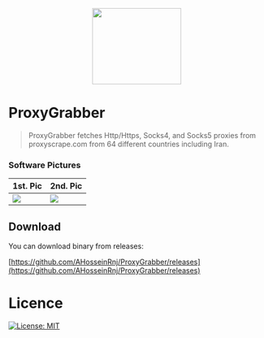 <p align="center">
  <img height="150" width="175" src="https://image.prntscr.com/image/QjRhhk6VT0_YoCuASHLp2Q.png"/>
</p>

# ProxyGrabber
> ProxyGrabber fetches Http/Https, Socks4, and Socks5 proxies from proxyscrape.com from 64 different countries including Iran.

### Software Pictures
| 1st. Pic | 2nd. Pic |
| --- | ---  |
|![](https://image.prntscr.com/image/TtCZaWspQJCpkRiOgVW6yw.png) | ![](https://image.prntscr.com/image/QFq-LPn5QRi91QNUrl-b-g.png)  |

## Download
You can download binary from releases:

[https://github.com/AHosseinRnj/ProxyGrabber/releases](https://github.com/AHosseinRnj/ProxyGrabber/releases)

# Licence
[![License: MIT](https://img.shields.io/badge/License-MIT-green.svg)](https://opensource.org/licenses/MIT)

